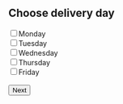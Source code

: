 <html>
<head>
	<title></title>
</head>
<body>
<h2>Choose delivery day</h2>
<form action=" " method=" ">
    <input type="checkbox" name=" " value=" ">Monday
    <br>
    <input type="checkbox" name=" " value=" ">Tuesday
    <br>
    <input type="checkbox" name=" " value=" ">Wednesday
    <br>
    <input type="checkbox" name=" " value=" ">Thursday
    <br>
    <input type="checkbox" name=" " value=" ">Friday
    <br><br>
    <button>Next</button>
</form> 
</body>
</html>